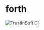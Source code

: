# forth
[![TrustInSoft CI](https://ci.trust-in-soft.com/projects/grottrup/forth.svg?branch=main)]( https://ci.trust-in-soft.com/projects/grottrup/forth/24?test=1 )

